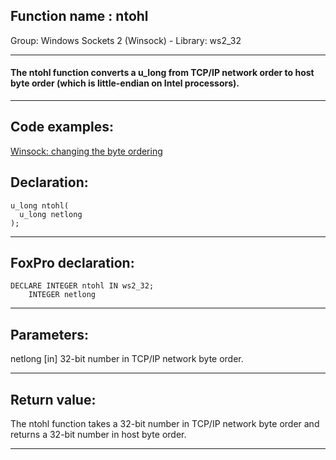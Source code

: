 
## Function name : ntohl
Group: Windows Sockets 2 (Winsock) - Library: ws2_32    
***  


#### The ntohl function converts a u_long from TCP/IP network order to host byte order (which is little-endian on Intel processors).
***  


## Code examples:
[Winsock: changing the byte ordering](../../samples/sample_221.md)  

## Declaration:
```foxpro  
u_long ntohl(
  u_long netlong
);  
```  
***  


## FoxPro declaration:
```foxpro  
DECLARE INTEGER ntohl IN ws2_32;
	INTEGER netlong  
```  
***  


## Parameters:
netlong 
[in] 32-bit number in TCP/IP network byte order.   
***  


## Return value:
The ntohl function takes a 32-bit number in TCP/IP network byte order and returns a 32-bit number in host byte order.  
***  

